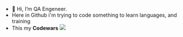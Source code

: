 - 👋 Hi, I’m QA Engeneer.
- Here in Github i'm trying to code something to learn languages, and training
- This my <strong>Codewars</strong> <image src="https://www.codewars.com/users/WoodyFullStack/badges/micro">

<!---
WoodyFullStack/WoodyFullStack is a ✨ special ✨ repository because its `README.md` (this file) appears on your GitHub profile.
You can click the Preview link to take a look at your changes.
--->

